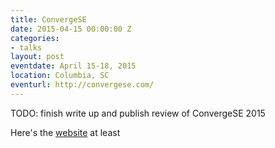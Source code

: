 ```yaml
---
title: ConvergeSE
date: 2015-04-15 00:00:00 Z
categories:
- talks
layout: post
eventdate: April 15-18, 2015
location: Columbia, SC
eventurl: http://convergese.com/
---
```


TODO: finish write up and publish review of ConvergeSE 2015

Here's the [website](http://convergese.com/2015/speakers-details.php#garth-braithwaite) at least
